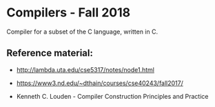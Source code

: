 # Compilers - Fall 2018 #

Compiler for a subset of the C language, written in C.

## Reference material: ##

- http://lambda.uta.edu/cse5317/notes/node1.html

- https://www3.nd.edu/~dthain/courses/cse40243/fall2017/

- Kenneth C. Louden - Compiler Construction Principles and Practice